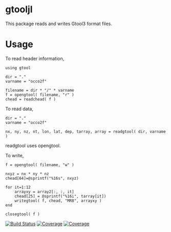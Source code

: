 # gtooljl

This package reads and writes Gtool3 format files.

# Usage

To read header information,
```
using gtool

dir = "."
varname = "occo2f"

filename = dir * "/" * varname
f = opengtool( filename, "r" )
chead = readchead( f )
```


To read data,

```
dir = "."
varname = "occo2f"

nx, ny, nz, nt, lon, lat, dep, tarray, array = readgtool( dir, varname )
```
readgtool uses opengtool.

To write,
```
f = opengtool( filename, "w" )

nxyz = nx * ny * nz
chead[64]=@sprintf("%16s", nxyz)

for it=1:12
    arrayxy = array2[:, :, it]
    chead[25] = @sprintf("%16i", tarray[it])
    writegtool( f, chead, "MR8", arrayxy )
end

closegtool( f )
```


[![Build Status](https://travis-ci.com/mchwavy/gtooljl.jl.svg?branch=main)](https://travis-ci.com/mchwavy/gtooljl.jl)
[![Coverage](https://codecov.io/gh/mchwavy/gtooljl.jl/branch/main/graph/badge.svg)](https://codecov.io/gh/mchwavy/gtooljl.jl)
[![Coverage](https://coveralls.io/repos/github/mchwavy/gtooljl.jl/badge.svg?branch=main)](https://coveralls.io/github/mchwavy/gtooljl.jl?branch=main)
